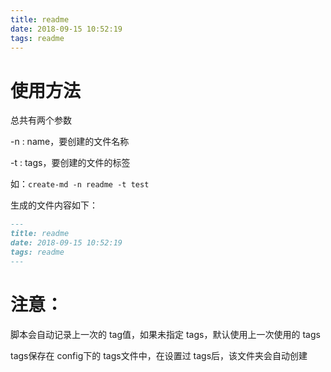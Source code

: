 ```yaml
---
title: readme
date: 2018-09-15 10:52:19
tags: readme
---
```


# 使用方法

总共有两个参数

-n : name，要创建的文件名称

-t : tags，要创建的文件的标签

如：`create-md -n readme -t test`

生成的文件内容如下：

```markdown
---
title: readme
date: 2018-09-15 10:52:19
tags: readme
---
```

# 注意：

脚本会自动记录上一次的 tag值，如果未指定 tags，默认使用上一次使用的 tags

tags保存在 config下的 tags文件中，在设置过 tags后，该文件夹会自动创建